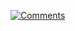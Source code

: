 [![Comments](https://comment.injunweb.com/api/user/jo-eul/svg?theme=transparent)](https://comment.injunweb.com/jo-eul)
